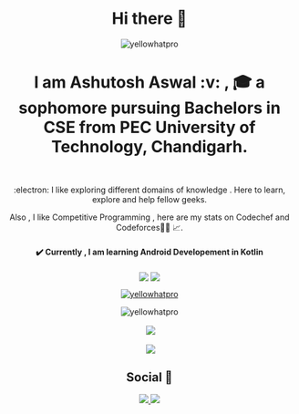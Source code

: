 <h1 align="center">Hi there 👋 </h1>   
<p align="center"> <img src="https://komarev.com/ghpvc/?username=yellowhatprot&label=Profile%20views&color=0e75b6&style=flat" alt="yellowhatpro" /> </p>

<h1 align="center"> I am Ashutosh Aswal :v: , 🎓 a sophomore pursuing Bachelors in CSE from PEC University of Technology, Chandigarh.  </h1>
<br>
<p align="center">
:electron: I like exploring different domains of knowledge . Here to learn, explore and help fellow geeks.
</p>
<p align="center"> Also , I like Competitive Programming , here are my stats on Codechef and Codeforces👨‍💻 📈. </p> 

<h4 align="center"> ✔️ Currently , I am learning Android Developement in Kotlin </h4>

<p align="center"><a href="https://www.codechef.com/users/ashutosh3119"> <img align="center" src="https://cp-logo.vercel.app/codechef/Ashutosh3119"/></a>
<a href="https://codeforces.com/profile/Ashu3119"> <img align="center" src="https://cp-logo.vercel.app/codeforces/Ashu3119"/>  </a></p>
<p align="center"> <a href="https://github.com/ryo-ma/github-profile-trophy"><img src="https://github-profile-trophy.vercel.app/?username=yellowhatpro&theme=darkhub" alt="yellowhatpro" /></a> </p>
<p align="center"><img align="center" src="https://github-readme-streak-stats.herokuapp.com/?user=yellowhatpro&theme=dark" alt="yellowhatpro" />
</p>
 </p>
<p align="center">&nbsp;<img align="center" src="https://github-readme-stats.vercel.app/api?username=yellowHatpro&show_icons=true&theme=tokyonight" /></p>
<p align="center">&nbsp;<img align="center" src="https://github-readme-stats.vercel.app/api/top-langs/?username=yellowhatpro&layout=compact&theme=tokyonight" /></p>

<h2 align="center">Social 🔗 </h2>

<p align="center">
  <span>
<a href="https://www.linkedin.com/in/ashutosh-aswal-785101203">
<img src="https://img.shields.io/badge/LinkedIn-blue?style=for-the-badge&logo=linkedin&labelColor=blue">
</a>
    </span>
 <span>
  <a href="https://www.instagram.com/_aashu_aswal_/">
<img src="https://img.shields.io/badge/Instagram-E4405F?style=for-the-badge&logo=instagram&logoColor=white">
</a>
  </span>
</p>



